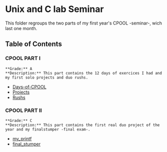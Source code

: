 # Unix and C lab Seminar

This folder regroups the two parts of my first year's CPOOL -seminar-, wich last one month.

## Table of Contents

### CPOOL PART I
    **Grade:** A
    **Description:** This part contains the 12 days of exercices I had and my first solo projects and duo rushs.
  - [Days-of-CPOOL](./CPOOL-PART-1/Days-of-CPOOL)
  - [Projects](./CPOOL-PART-1/Projects)
  - [Rushs](./CPOOL-PART-1/Rushs)

### CPOOL PART II
    **Grade:** C
    **Description:** This part contains the first real duo project of the year and my finalstumper -final exam-.
  - [my_printf](./CPOOL-PART-2/B-CPE-101-STG-1-1-myprintf)
  - [final_stumper](./CPOOL-PART-2/B-CPE-101-STG-1-1-finalstumper)
